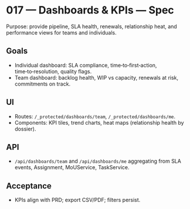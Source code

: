 # 017 — Dashboards & KPIs — Spec

Purpose: provide pipeline, SLA health, renewals, relationship heat, and performance views for teams and individuals.

## Goals

- Individual dashboard: SLA compliance, time‑to‑first‑action, time‑to‑resolution, quality flags.
- Team dashboard: backlog health, WIP vs capacity, renewals at risk, commitments on track.

## UI

- Routes: `/_protected/dashboards/team`, `/_protected/dashboards/me`.
- Components: KPI tiles, trend charts, heat maps (relationship health by dossier).

## API

- `/api/dashboards/team` and `/api/dashboards/me` aggregating from SLA events, Assignment, MoUService, TaskService.

## Acceptance

- KPIs align with PRD; export CSV/PDF; filters persist.

